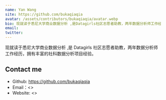 ```yaml
---
name: Yan Wang
site: https://github.com/bukaqiaqia
avatar: /assets/contributors/bukaqiaqia/avatar.webp
bio: 现就读于悉尼大学商业数据分析 ,是Datagirls社区志愿者助教，两年数据分析师工作经历，拥有丰富的社科数据分析项目经验。
email:
twitter:
---
```


现就读于悉尼大学商业数据分析 ,是 Datagirls 社区志愿者助教，两年数据分析师工作经历，拥有丰富的社科数据分析项目经验。

## Contact me

- Github: <https://github.com/bukaqiaqia>
- Email：<>
- Website: <>
